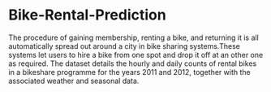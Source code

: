 # Bike-Rental-Prediction


The procedure of gaining membership, renting a bike, and returning it is all automatically spread out around a city in bike sharing systems.These systems let users to hire a bike from one spot and drop it off at an other one as required. The dataset details the hourly and daily counts of rental bikes in a bikeshare programme for the years 2011 and 2012, together with the associated weather and seasonal data.
